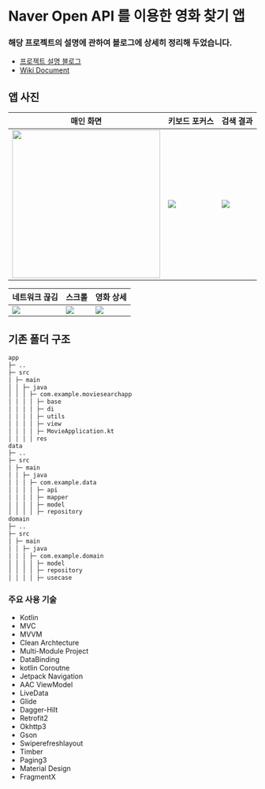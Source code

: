 # Naver Open API 를 이용한 영화 찾기 앱

### 해당 프로젝트의 설명에 관하여 블로그에 상세히 정리해 두었습니다.
- [프로젝트 설명 블로그](https://narvis2.github.io/posts/Android-Clean-Architecture/)
- [Wiki Document](https://github.com/narvis2/MovieSearchApp/wiki/%EC%95%B1-%EC%84%B8%EB%B6%80-%EC%A0%95%EB%B3%B4)

## 앱 사진
|매인 화면|키보드 포커스|검색 결과|
|---|---|---|
|<img src="https://user-images.githubusercontent.com/74344026/180112247-bf22bbf6-7806-424a-9da2-54a2200e9f7d.jpg" width="300" height="300" />|<img src="https://user-images.githubusercontent.com/74344026/180112692-a1ce70c4-5401-43f0-b5fe-0cba3700b640.jpg"/>|<img src="https://user-images.githubusercontent.com/74344026/180112806-daeb0680-25b6-4ed8-bde9-51ebb760bc8a.jpg"/>|

|네트워크 끊김|스크롤|영화 상세|
|---|---|---|
|<img src="https://user-images.githubusercontent.com/74344026/180112877-99546a16-9308-4c0b-a1ea-18e3ed44ba49.jpg"/>|<img src="https://user-images.githubusercontent.com/74344026/180112931-d777fdbb-427f-4018-a056-eaa63d001f7b.jpg"/>|<img src="https://user-images.githubusercontent.com/74344026/180112981-b64f9063-e06a-4133-b4ac-ff410450280c.jpg"/>|


## 기존 폴더 구조
```sh
app
├─ ..
├─ src
│ ├─ main  
│ │ ├─ java  
│ │ │ ├─ com.example.moviesearchapp  
│ │ │ │ ├─ base
│ │ │ │ ├─ di  
│ │ │ │ ├─ utils  
│ │ │ │ ├─ view  
│ │ │ │ ├─ MovieApplication.kt
│ │ │ │ res  
data
├─ ..
├─ src
│ ├─ main
│ │ ├─ java  
│ │ │ ├─ com.example.data
│ │ │ │ ├─ api
│ │ │ │ ├─ mapper  
│ │ │ │ ├─ model  
│ │ │ │ ├─ repository
domain
├─ ..
├─ src
│ ├─ main
│ │ ├─ java  
│ │ │ ├─ com.example.domain
│ │ │ │ ├─ model
│ │ │ │ ├─ repository
│ │ │ │ ├─ usecase      
```

### 주요 사용 기술
* Kotlin
* MVC
* MVVM
* Clean Archtecture
* Multi-Module Project
* DataBinding
* kotlin Coroutne
* Jetpack Navigation
* AAC ViewModel
* LiveData
* Glide
* Dagger-Hilt
* Retrofit2
* Okhttp3
* Gson
* Swiperefreshlayout
* Timber
* Paging3
* Material Design
* FragmentX
